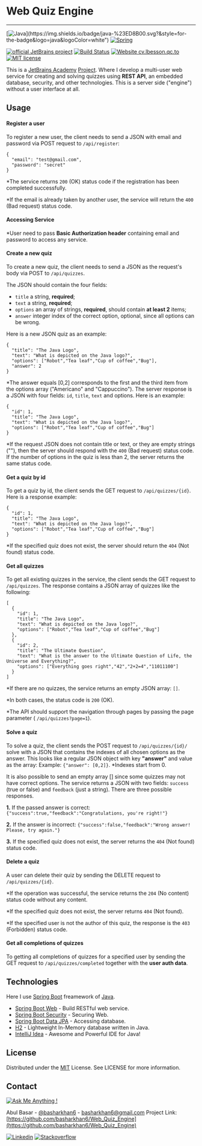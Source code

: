 # Web Quiz Engine
----
[![Java](https://img.shields.io/badge/java-%23ED8B00.svg?&style=for-the-badge&logo=java&logoColor=white")](https://img.shields.io/badge/java-%23ED8B00.svg?&style=for-the-badge&logo=java&logoColor=white") [![Spring](https://img.shields.io/badge/spring%20-%236DB33F.svg?&style=for-the-badge&logo=spring&logoColor=white)](https://img.shields.io/badge/spring%20-%236DB33F.svg?&style=for-the-badge&logo=spring&logoColor=white)

[![official JetBrains project](http://jb.gg/badges/official.svg)](https://confluence.jetbrains.com/display/ALL/JetBrains+on+GitHub) [![Build Status](https://travis-ci.org/joemccann/dillinger.svg?branch=master)](https://travis-ci.org/joemccann/dillinger) [![Website cv.lbesson.qc.to](https://img.shields.io/website-up-down-green-red/http/cv.lbesson.qc.to.svg)](http://cv.lbesson.qc.to/) [![MIT license](https://img.shields.io/badge/License-MIT-blue.svg)](https://lbesson.mit-license.org/)

This is a [JetBrains Academy](https://hyperskill.org) [Project](https://hyperskill.org/projects/91). Where I develop a multi-user web service for creating and solving quizzes using **REST API**, an embedded database, security, and other technologies. This is a server side ("engine") without a user interface at all.


## Usage
#### Register a user
To register a new user, the client needs to send a JSON with email and password via POST request to `/api/register`:
```
{
  "email": "test@gmail.com",
  "password": "secret"
}
```
*The service returns `200` (OK) status code if the registration has been completed successfully.

*If the email is already taken by another user, the service will return the `400` (Bad request) status code.



#### Accessing Service
*User need to pass **Basic Authorization header** containing email and password to access any service.


#### Create a new quiz
To create a new quiz, the client needs to send a JSON as the request's body via POST to `/api/quizzes`.

The JSON should contain the four fields:
- `title` a string, **required**;
- `text` a string, **required**;
- `options` an array of strings, **required**, should contain **at least 2** items;
 - `answer` integer index of the correct option, optional, since all options can be wrong.

Here is a new JSON quiz as an example:
```
{
  "title": "The Java Logo",
  "text": "What is depicted on the Java logo?",
  "options": ["Robot","Tea leaf","Cup of coffee","Bug"],
  "answer": 2
}
```
*The answer equals [0,2] corresponds to the first and the third item from the options array ("Americano" and "Cappuccino").
The server response is a JSON with four fields: `id`, `title`, `text` and options. Here is an example:
```
{
  "id": 1,
  "title": "The Java Logo",
  "text": "What is depicted on the Java logo?",
  "options": ["Robot","Tea leaf","Cup of coffee","Bug"]
}
```
*If the request JSON does not contain title or text, or they are empty strings (""), then the server should respond with the `400` (Bad request) status code. If the number of options in the quiz is less than 2, the server returns the same status code.

#### Get a quiz by id
To get a quiz by id, the client sends the GET request to `/api/quizzes/{id}`.
Here is a response example:
```
{
  "id": 1,
  "title": "The Java Logo",
  "text": "What is depicted on the Java logo?",
  "options": ["Robot","Tea leaf","Cup of coffee","Bug"]
}
```
*If the specified quiz does not exist, the server should return the `404` (Not found) status code.


#### Get all quizzes
To get all existing quizzes in the service, the client sends the GET request to `/api/quizzes`.
The response contains a JSON array of quizzes like the following:
```
[
  {
    "id": 1,
    "title": "The Java Logo",
    "text": "What is depicted on the Java logo?",
    "options": ["Robot","Tea leaf","Cup of coffee","Bug"]
  },
  {
    "id": 2,
    "title": "The Ultimate Question",
    "text": "What is the answer to the Ultimate Question of Life, the Universe and Everything?",
    "options": ["Everything goes right","42","2+2=4","11011100"]
  }
]
```
*If there are no quizzes, the service returns an empty JSON array: `[]`.

*In both cases, the status code is `200` (OK).


*The API should support the navigation through pages by passing the page parameter ( `/api/quizzes?page=1`).


#### Solve a quiz
To solve a quiz, the client sends the POST request to `/api/quizzes/{id}/` solve with a JSON that contains the indexes of all chosen options as the answer. This looks like a regular JSON object with key **"answer"** and value as the array:
Example: `{"answer": [0,2]}`.
*Indexes start from 0.

It is also possible to send an empty array [] since some quizzes may not have correct options.
The service returns a JSON with two fields: `success` (true or false) and `feedback` (just a string). There are three possible responses.

**1.** If the passed answer is correct:
```{"success":true,"feedback":"Congratulations, you're right!"}```

**2.** If the answer is incorrect:
```{"success":false,"feedback":"Wrong answer! Please, try again."}```

**3.** If the specified quiz does not exist, the server returns the `404` (Not found) status code.



#### Delete a quiz
A user can delete their quiz by sending the DELETE request to `/api/quizzes/{id}`.

*If the operation was successful, the service returns the `204` (No content) status code without any content.

*If the specified quiz does not exist, the server returns `404` (Not found).

*If the specified user is not the author of this quiz, the response is the `403` (Forbidden) status code.


#### Get all completions of quizzes
To getting all completions of quizzes for a specified user by sending the GET request to `/api/quizzes/completed` together with the **user auth data**.



## Technologies
Here I use [Spring Boot](https://spring.io/projects/spring-boot) freamework of [Java](https://www.oracle.com/java/).
* [Spring Boot Web](https://spring.io/projects/spring-boot) - Build RESTful web service.
* [Spring Boot Security](https://spring.io/guides/gs/securing-web) - Securing Web.
* [Spring Boot Data JPA](https://spring.io/guides/gs/accessing-data-jpa) - Accessing database.
* [H2](https://www.h2database.com/) - Lightweight In-Memory database written in Java.
* [IntelliJ Idea](https://www.jetbrains.com/idea/) - Awesome and Powerful IDE for Java!



## License
Distributed under the [MIT](https://opensource.org/licenses/MIT) License. See LICENSE for more information.



## Contact
[![Ask Me Anything !](https://img.shields.io/badge/Ask%20me-anything-1abc9c.svg)](https://GitHub.com/Naereen/ama)

Abul Basar - [@basharkhan6](https://facebook.com/basharkhan6) - basharkhan6@gmail.com
Project Link: [https://github.com/basharkhan6/Web_Quiz_Engine](https://github.com/basharkhan6/Web_Quiz_Engine)

[![Linkedin](https://img.shields.io/badge/linkedin%20-%230077B5.svg?&style=for-the-badge&logo=linkedin&logoColor=white)](https://img.shields.io/badge/linkedin%20-%230077B5.svg?&style=for-the-badge&logo=linkedin&logoColor=white) [![Stackoverflow](https://img.shields.io/badge/-Stack%20overflow-FE7A16?style=for-the-badge&logo=stack-overflow&logoColor=white)](https://img.shields.io/badge/-Stack%20overflow-FE7A16?style=for-the-badge&logo=stack-overflow&logoColor=white)
